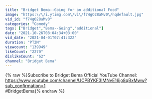 ```yaml
---
title: "Bridget Bema--Going for an additional Food"
image: "https:\/\/i.ytimg.com\/vi\/f74gO28aMv0\/hqdefault.jpg"
vid_id: "f74gO28aMv0"
categories: "Comedy"
tags: ["Bridget","Bema--Going","additional"]
date: "2021-10-26T08:04:34+03:00"
vid_date: "2021-04-01T07:41:32Z"
duration: "PT2M"
viewcount: "139949"
likeCount: "2270"
dislikeCount: "62"
channel: "Bridget Bema"
---
```

{% raw %}Subscribe to Bridget Bema Official YouTube Channel: <a rel="nofollow" target="blank" href="https://www.youtube.com/channel/UCPBYKF3IMNvE16jo8qBxMww?sub_confirmation=1">https://www.youtube.com/channel/UCPBYKF3IMNvE16jo8qBxMww?sub_confirmation=1</a><br />#BridgetBema{% endraw %}
